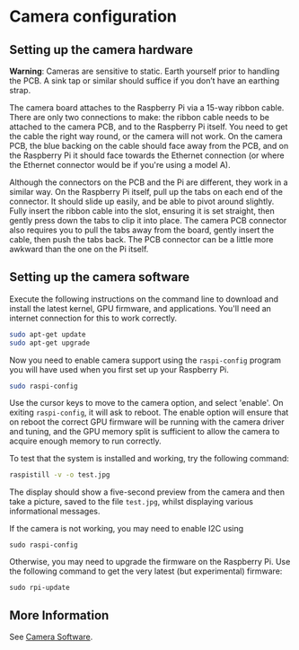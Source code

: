 # Camera configuration

## Setting up the camera hardware

**Warning**: Cameras are sensitive to static. Earth yourself prior to handling the PCB. A sink tap or similar should suffice if you don’t have an earthing strap.

The camera board attaches to the Raspberry Pi via a 15-way ribbon cable. There are only two connections to make: the ribbon cable needs to be attached to the camera PCB, and to the Raspberry Pi itself. You need to get the cable the right way round, or the camera will not work. On the camera PCB, the blue backing on the cable should face away from the PCB, and on the Raspberry Pi it should face towards the Ethernet connection (or where the Ethernet connector would be if you're using a model A).

Although the connectors on the PCB and the Pi are different, they work in a similar way. On the Raspberry Pi itself, pull up the tabs on each end of the connector. It should slide up easily, and be able to pivot around slightly. Fully insert the ribbon cable into the slot, ensuring it is set straight, then gently press down the tabs to clip it into place. The camera PCB connector also requires you to pull the tabs away from the board, gently insert the cable, then push the tabs back. The PCB connector can be a little more awkward than the one on the Pi itself.

## Setting up the camera software

Execute the following instructions on the command line to download and install the latest kernel, GPU firmware, and applications. You'll need an internet connection for this to work correctly.

```bash
sudo apt-get update
sudo apt-get upgrade
```

Now you need to enable camera support using the `raspi-config` program you will have used when you first set up your Raspberry Pi.

```bash
sudo raspi-config
```

Use the cursor keys to move to the camera option, and select 'enable'. On exiting `raspi-config`, it will ask to reboot. The enable option will ensure that on reboot the correct GPU firmware will be running with the camera driver and tuning, and the GPU memory split is sufficient to allow the camera to acquire enough memory to run correctly.

To test that the system is installed and working, try the following command:

```bash
raspistill -v -o test.jpg
```

The display should show a five-second preview from the camera and then take a picture, saved to the file `test.jpg`, whilst displaying various informational messages.

If the camera is not working, you may need to enable I2C using 

```
sudo raspi-config
```

Otherwise, you may need to upgrade the firmware on the Raspberry Pi. Use the following command to get the very latest (but experimental) firmware:

```
sudo rpi-update
```

## More Information

See [Camera Software](../raspbian/applications/camera.md).
